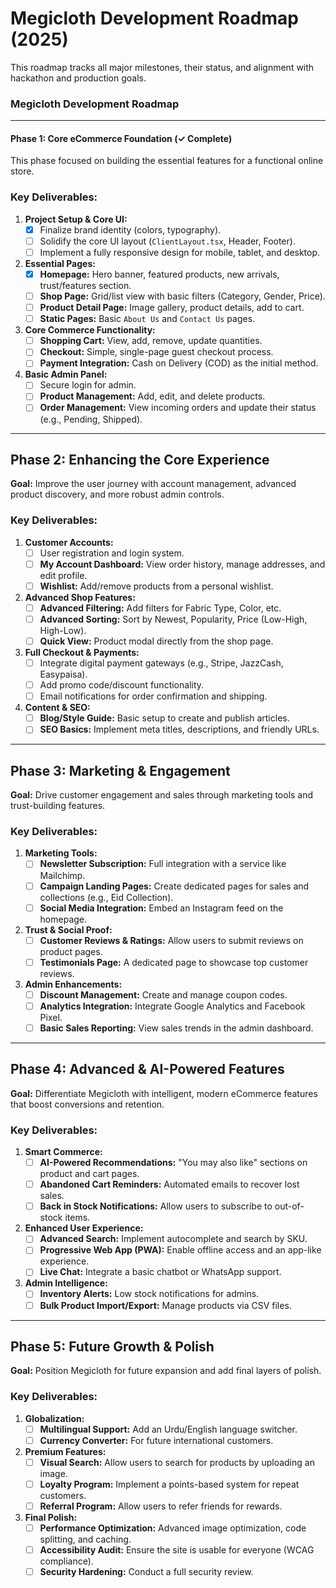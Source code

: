 # Megicloth Development Roadmap (2025)

This roadmap tracks all major milestones, their status, and alignment with hackathon and production goals.

### **Megicloth Development Roadmap**

---

#### **Phase 1: Core eCommerce Foundation (✓ Complete)**

This phase focused on building the essential features for a functional online store.

### Key Deliverables:
1.  **Project Setup & Core UI:**
    *   [x] Finalize brand identity (colors, typography).
    *   [ ] Solidify the core UI layout (`ClientLayout.tsx`, Header, Footer).
    *   [ ] Implement a fully responsive design for mobile, tablet, and desktop.

2.  **Essential Pages:**
    *   [x] **Homepage:** Hero banner, featured products, new arrivals, trust/features section.
    *   [ ] **Shop Page:** Grid/list view with basic filters (Category, Gender, Price).
    *   [ ] **Product Detail Page:** Image gallery, product details, add to cart.
    *   [ ] **Static Pages:** Basic `About Us` and `Contact Us` pages.

3.  **Core Commerce Functionality:**
    *   [ ] **Shopping Cart:** View, add, remove, update quantities.
    *   [ ] **Checkout:** Simple, single-page guest checkout process.
    *   [ ] **Payment Integration:** Cash on Delivery (COD) as the initial method.

4.  **Basic Admin Panel:**
    *   [ ] Secure login for admin.
    *   [ ] **Product Management:** Add, edit, and delete products.
    *   [ ] **Order Management:** View incoming orders and update their status (e.g., Pending, Shipped).

---

## Phase 2: Enhancing the Core Experience

**Goal:** Improve the user journey with account management, advanced product discovery, and more robust admin controls.

### Key Deliverables:
1.  **Customer Accounts:**
    *   [ ] User registration and login system.
    *   [ ] **My Account Dashboard:** View order history, manage addresses, and edit profile.
    *   [ ] **Wishlist:** Add/remove products from a personal wishlist.

2.  **Advanced Shop Features:**
    *   [ ] **Advanced Filtering:** Add filters for Fabric Type, Color, etc.
    *   [ ] **Advanced Sorting:** Sort by Newest, Popularity, Price (Low-High, High-Low).
    *   [ ] **Quick View:** Product modal directly from the shop page.

3.  **Full Checkout & Payments:**
    *   [ ] Integrate digital payment gateways (e.g., Stripe, JazzCash, Easypaisa).
    *   [ ] Add promo code/discount functionality.
    *   [ ] Email notifications for order confirmation and shipping.

4.  **Content & SEO:**
    *   [ ] **Blog/Style Guide:** Basic setup to create and publish articles.
    *   [ ] **SEO Basics:** Implement meta titles, descriptions, and friendly URLs.

---

## Phase 3: Marketing & Engagement

**Goal:** Drive customer engagement and sales through marketing tools and trust-building features.

### Key Deliverables:
1.  **Marketing Tools:**
    *   [ ] **Newsletter Subscription:** Full integration with a service like Mailchimp.
    *   [ ] **Campaign Landing Pages:** Create dedicated pages for sales and collections (e.g., Eid Collection).
    *   [ ] **Social Media Integration:** Embed an Instagram feed on the homepage.

2.  **Trust & Social Proof:**
    *   [ ] **Customer Reviews & Ratings:** Allow users to submit reviews on product pages.
    *   [ ] **Testimonials Page:** A dedicated page to showcase top customer reviews.

3.  **Admin Enhancements:**
    *   [ ] **Discount Management:** Create and manage coupon codes.
    *   [ ] **Analytics Integration:** Integrate Google Analytics and Facebook Pixel.
    *   [ ] **Basic Sales Reporting:** View sales trends in the admin dashboard.

---

## Phase 4: Advanced & AI-Powered Features

**Goal:** Differentiate Megicloth with intelligent, modern eCommerce features that boost conversions and retention.

### Key Deliverables:
1.  **Smart Commerce:**
    *   [ ] **AI-Powered Recommendations:** "You may also like" sections on product and cart pages.
    *   [ ] **Abandoned Cart Reminders:** Automated emails to recover lost sales.
    *   [ ] **Back in Stock Notifications:** Allow users to subscribe to out-of-stock items.

2.  **Enhanced User Experience:**
    *   [ ] **Advanced Search:** Implement autocomplete and search by SKU.
    *   [ ] **Progressive Web App (PWA):** Enable offline access and an app-like experience.
    *   [ ] **Live Chat:** Integrate a basic chatbot or WhatsApp support.

3.  **Admin Intelligence:**
    *   [ ] **Inventory Alerts:** Low stock notifications for admins.
    *   [ ] **Bulk Product Import/Export:** Manage products via CSV files.

---

## Phase 5: Future Growth & Polish

**Goal:** Position Megicloth for future expansion and add final layers of polish.

### Key Deliverables:
1.  **Globalization:**
    *   [ ] **Multilingual Support:** Add an Urdu/English language switcher.
    *   [ ] **Currency Converter:** For future international customers.

2.  **Premium Features:**
    *   [ ] **Visual Search:** Allow users to search for products by uploading an image.
    *   [ ] **Loyalty Program:** Implement a points-based system for repeat customers.
    *   [ ] **Referral Program:** Allow users to refer friends for rewards.

3.  **Final Polish:**
    *   [ ] **Performance Optimization:** Advanced image optimization, code splitting, and caching.
    *   [ ] **Accessibility Audit:** Ensure the site is usable for everyone (WCAG compliance).
    *   [ ] **Security Hardening:** Conduct a full security review.
